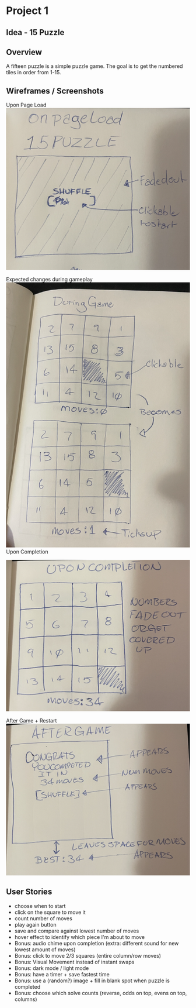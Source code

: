 # Project 1 

## Idea - 15 Puzzle

## Overview
A fifteen puzzle is a simple puzzle game. The goal is to get the numbered tiles in order from 1-15.

## Wireframes / Screenshots
Upon Page Load
![Page Load](assets/Page%20Load.png)

Expected changes during gameplay
![During Game](assets/During%20Game.png)
Upon Completion

![Upon Completion](assets/Upon%20Completion.png)

After Game + Restart
![After Game](assets/After%20Game.png)

## User Stories
- choose when to start
- click on the square to move it
- count number of moves
- play again button
- save and compare against lowest number of moves
- hover effect to identify which piece I'm about to move
- Bonus: audio chime upon completion (extra: different sound for new lowest amount of moves)
- Bonus: click to move 2/3 squares (entire column/row moves)
- Bonus: Visual Movement instead of instant swaps
- Bonus: dark mode / light mode
- Bonus: have a timer + save fastest time
- Bonus: use a (random?) image + fill in blank spot when puzzle is completed
- Bonus: choose which solve counts (reverse, odds on top, evens on top, columns)
